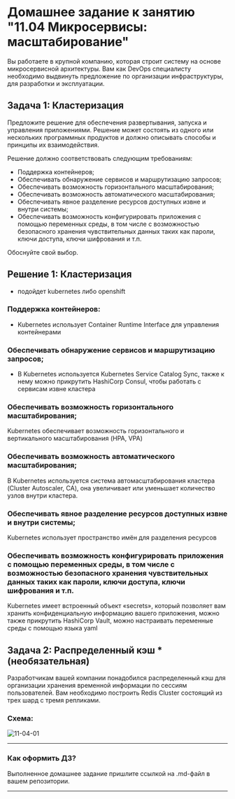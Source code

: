 
# Домашнее задание к занятию "11.04 Микросервисы: масштабирование"

Вы работаете в крупной компанию, которая строит систему на основе микросервисной архитектуры.
Вам как DevOps специалисту необходимо выдвинуть предложение по организации инфраструктуры, для разработки и эксплуатации.

## Задача 1: Кластеризация

Предложите решение для обеспечения развертывания, запуска и управления приложениями.
Решение может состоять из одного или нескольких программных продуктов и должно описывать способы и принципы их взаимодействия.

Решение должно соответствовать следующим требованиям:
- Поддержка контейнеров;
- Обеспечивать обнаружение сервисов и маршрутизацию запросов;
- Обеспечивать возможность горизонтального масштабирования;
- Обеспечивать возможность автоматического масштабирования;
- Обеспечивать явное разделение ресурсов доступных извне и внутри системы;
- Обеспечивать возможность конфигурировать приложения с помощью переменных среды, в том числе с возможностью безопасного хранения чувствительных данных таких как пароли, ключи доступа, ключи шифрования и т.п.

Обоснуйте свой выбор.

## Решение 1: Кластеризация
 
- подойдет kubernetes либо openshift 

### Поддержка контейнеров:
- Kubernetes использует Container Runtime Interface для управления контейнерами
### Обеспечивать обнаружение сервисов и маршрутизацию запросов;
- В Kubernetes используется Kubernetes Service Catalog Sync, также к нему можно прикрутить HashiCorp Consul, чтобы работать с сервисам извне кластера
### Обеспечивать возможность горизонтального масштабирования;
Kubernetes обеспечивает возможность горизонтального и вертикального масштабирования  (HPA, VPA)
### Обеспечивать возможность автоматического масштабирования;
В Kubernetes используется система автомасштабирования кластера (Cluster Autoscaler, CA), она увеличивает или уменьшает количество узлов внутри кластера.
### Обеспечивать явное разделение ресурсов доступных извне и внутри системы;
Kubernetes использует пространство имён для разделения ресурсов
### Обеспечивать возможность конфигурировать приложения с помощью переменных среды, в том числе с возможностью безопасного хранения чувствительных данных таких как пароли, ключи доступа, ключи шифрования и т.п.
Kubernetes имеет встроенный объект «secrets», который позволяет вам хранить конфиденциальную информацию вашего приложения, можно также прикрутить HashiCorp Vault, можно настраивать переменные среды с помощью языка yaml


## Задача 2: Распределенный кэш * (необязательная)

Разработчикам вашей компании понадобился распределенный кэш для организации хранения временной информации по сессиям пользователей.
Вам необходимо построить Redis Cluster состоящий из трех шард с тремя репликами.

### Схема:

![11-04-01](https://user-images.githubusercontent.com/1122523/114282923-9b16f900-9a4f-11eb-80aa-61ed09725760.png)

---

### Как оформить ДЗ?

Выполненное домашнее задание пришлите ссылкой на .md-файл в вашем репозитории.

---
